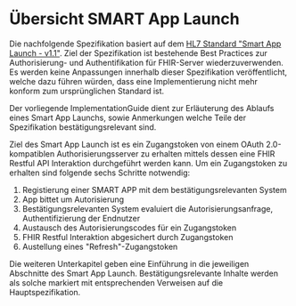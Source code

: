 # Übersicht SMART App Launch

Die nachfolgende Spezifikation basiert auf dem [HL7 Standard "Smart App Launch - v1.1"](http://build.fhir.org/ig/HL7/smart-app-launch/index.html). Ziel der Spezifikation ist bestehende Best Practices zur Authorisierung- und Authentifikation für FHIR-Server wiederzuverwenden. Es werden keine Anpassungen innerhalb dieser Spezifikation veröffentlicht, welche dazu führen würden, dass eine Implementierung nicht mehr konform zum ursprünglichen Standard ist.

Der vorliegende ImplementationGuide dient zur Erläuterung des Ablaufs eines Smart App Launchs, sowie Anmerkungen welche Teile der Spezifikation bestätigungsrelevant sind.

Ziel des Smart App Launch ist es ein Zugangstoken von einem OAuth 2.0-kompatiblen Authorisierungsserver zu erhalten mittels dessen eine FHIR Restful API Interaktion durchgeführt werden kann. Um ein Zugangstoken zu erhalten sind folgende sechs Schritte notwendig:

1. Registierung einer SMART APP mit dem bestätigungsrelevanten System
1. App bittet um Autorisierung
1. Bestätigungsrelevanten System evaluiert die Autorisierungsanfrage, Authentifizierung der Endnutzer
1. Austausch des Autorisierungscodes für ein Zugangstoken
1. FHIR Restful Interaktion abgesichert durch Zugangstoken
1. Austellung eines "Refresh"-Zugangstoken

Die weiteren Unterkapitel geben eine Einführung in die jeweiligen Abschnitte des Smart App Launch. Bestätigungsrelevante Inhalte werden als solche markiert mit entsprechenden Verweisen auf die Hauptspezifikation.